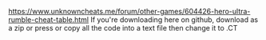 https://www.unknowncheats.me/forum/other-games/604426-hero-ultra-rumble-cheat-table.html
If you're downloading here on github, download as a zip or press or copy all the code into a text file then change it to .CT
